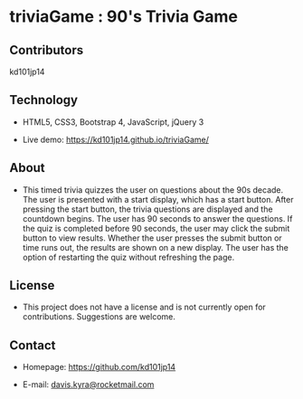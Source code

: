 # triviaGame : 90's Trivia Game

## Contributors

kd101jp14

## Technology

* HTML5, CSS3, Bootstrap 4, JavaScript, jQuery 3

* Live demo: https://kd101jp14.github.io/triviaGame/

## About

* This timed trivia quizzes the user on questions about the 90s decade. The user is presented with a start display, which has a start button. After pressing the start button, the trivia questions are displayed and the countdown begins. The user has 90 seconds to answer the questions. If the quiz is completed before 90 seconds, the user may click the submit button to view results. Whether the user presses the submit button or time runs out, the results are shown on a new display. The user has the option of restarting the quiz without refreshing the page.

## License

* This project does not have a license and is not currently open for contributions. Suggestions are welcome.

## Contact

* Homepage:  https://github.com/kd101jp14

* E-mail: davis.kyra@rocketmail.com
